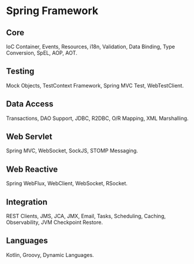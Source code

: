 # Spring Framework
## Core 
IoC Container, Events, Resources, i18n, Validation, Data Binding, Type Conversion, SpEL, AOP, AOT.

## Testing	
Mock Objects, TestContext Framework, Spring MVC Test, WebTestClient.

## Data Access	
Transactions, DAO Support, JDBC, R2DBC, O/R Mapping, XML Marshalling.

## Web Servlet	
Spring MVC, WebSocket, SockJS, STOMP Messaging.

## Web Reactive	
Spring WebFlux, WebClient, WebSocket, RSocket.

## Integration
REST Clients, JMS, JCA, JMX, Email, Tasks, Scheduling, Caching, Observability, JVM Checkpoint Restore.

## Languages
Kotlin, Groovy, Dynamic Languages.